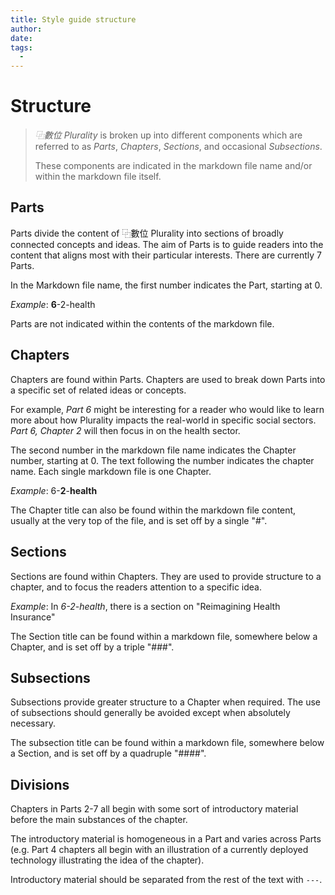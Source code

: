 ```yaml
---
title: Style guide structure
author:
date: 
tags:
  - 
---
```

# Structure
> *⿻數位 Plurality* is broken up into different components which are referred to as *Parts*, *Chapters*, *Sections*, and occasional *Subsections*.
>
> These components are indicated in the markdown file name and/or within the markdown file itself.

## Parts

Parts divide the content of ⿻數位 Plurality into sections of broadly connected concepts and ideas. The aim of Parts is to guide readers into the content that aligns most with their particular interests. There are currently 7 Parts.

In the Markdown file name, the first number indicates the Part, starting at 0.

*Example*: **6**-2-health

Parts are not indicated within the contents of the markdown file.

## Chapters

Chapters are found within Parts. Chapters are used to break down Parts into a specific set of related ideas or concepts.

For example, *Part 6* might be interesting for a reader who would like to learn more about how Plurality impacts the real-world in specific social sectors. *Part 6, Chapter 2* will then focus in on the health sector.

The second number in the markdown file name indicates the Chapter number, starting at 0. The text following the number indicates the chapter name. Each single markdown file is one Chapter.  

*Example*: 6-**2**-**health**

The Chapter title can also be found within the markdown file content, usually at the very top of the file, and is set off by a single "#".

## Sections

Sections are found within Chapters. They are used to provide structure to a chapter, and to focus the readers attention to a specific idea.

*Example*: In *6-2-health*, there is a section  on "Reimagining Health Insurance"

The Section title can be found within a markdown file, somewhere below a Chapter, and is set off by a triple "###".

## Subsections

Subsections provide greater structure to a Chapter when required. The use of subsections should generally be avoided except when absolutely necessary.

The subsection title can be found within a markdown file, somewhere below a Section, and is set off by a quadruple "####".

## Divisions

Chapters in Parts 2-7 all begin with some sort of introductory material before the main substances of the chapter.

The introductory material is homogeneous in a Part and varies across Parts (e.g. Part 4 chapters all begin with an illustration of a currently deployed technology illustrating the idea of the chapter).

Introductory material should be separated from the rest of the text with `---`.